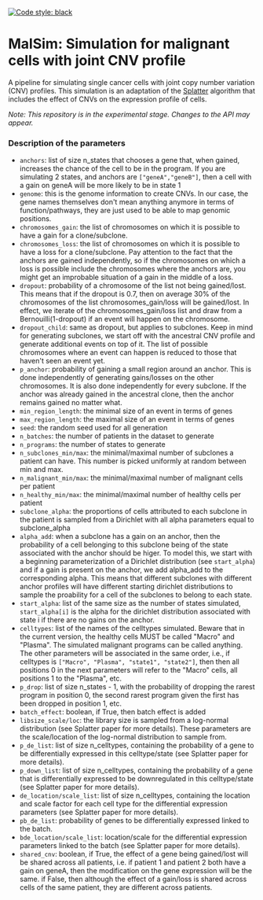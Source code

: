 [![Code style: black](https://img.shields.io/badge/code%20style-black-000000.svg)](https://github.com/psf/black)

# MalSim: Simulation for malignant cells with joint CNV profile 

A pipeline for simulating single cancer cells with joint copy number variation (CNV) profiles. 
This simulation is an adaptation of the [Splatter](https://genomebiology.biomedcentral.com/articles/10.1186/s13059-017-1305-0) algorithm that includes the effect of CNVs on the expression profile of cells. 

_Note: This repository is in the experimental stage. Changes to the API may appear._

### Description of the parameters
- `anchors`: list of size n_states that chooses a gene that, when gained, increases the chance of the cell to be in the program. If you are simulating 2 states, and anchors are `["geneA","geneB"]`, then a cell with a gain on geneA will be more likely to be in state 1
- `genome`: this is the genome information to create CNVs. In our case, the gene names themselves don't mean anything anymore in terms of function/pathways, they are just used to be able to map genomic positions. 
- `chromosomes_gain`: the list of chromosomes on which it is possible to have a gain for a clone/subclone. 
- `chromosomes_loss`: the list of chromosomes on which it is possible to have a loss for a clone/subclone. Pay attention to the fact that the anchors are gained independently, so if the chromosomes on which a loss is possible include the chromosomes where the anchors are, you might get an improbable situation of a gain in the middle of a loss.
- `dropout`: probability of a chromosome of the list not being gained/lost. This means that if the dropout is 0.7, then on average 30% of the chromosomes of the list chromosomes_gain/loss will be gained/lost. In effect, we iterate of the chromosomes_gain/loss list and draw from a Bernouilli(1-dropout) if an event will happen on the chromosome.
- `dropout_child`: same as dropout, but applies to subclones. Keep in mind for generating subclones, we start off with the ancestral CNV profile and generate additional events on top of it. The list of possible chromosomes where an event can happen is reduced to those that haven't seen an event yet. 
- `p_anchor`: probability of gaining a small region around an anchor. This is done independently of generating gains/losses on the other chromosomes. It is also done independently for every subclone. If the anchor was already gained in the ancestral clone, then the anchor remains gained no matter what.
- `min_region_length`: the minimal size of an event in terms of genes
- `max_region_length`: the maximal size of an event in terms of genes
- `seed`: the random seed used for all generation
- `n_batches`: the number of patients in the dataset to generate
- `n_programs`: the number of states to generate 
- `n_subclones_min/max`: the minimal/maximal number of subclones a patient can have. This number is picked uniformly at random between min and max.
- `n_malignant_min/max`: the minimal/maximal number of malignant cells per patient
- `n_healthy_min/max`: the minimal/maximal number of healthy cells per patient
- `subclone_alpha`: the proportions of cells attributed to each subclone in the patient is sampled from a Dirichlet with all alpha parameters equal to subclone_alpha
- `alpha_add`: when a subclone has a gain on an anchor, then the probability of a cell belonging to this subclone being of the state associated with the anchor should be higer. To model this, we start with a beginning parameterization of a Dirichlet distribution (see `start_alpha`) and if a gain is present on the anchor, we add alpha_add to the corresponding alpha. This means that different subclones with different anchor profiles will have different starting dirichlet distributions to sample the proability for a cell of the subclones to belong to each state. 
- `start_alpha`: list of the same size as the number of states simulated, `start_alpha[i]` is the alpha for the dirichlet distribution associated with state i if there are no gains on the anchor. 
- `celltypes`: list of the names of the celltypes simulated. Beware that in the current version, the healthy cells MUST be called "Macro" and "Plasma". The simulated malignant programs can be called anything. The other parameters will be associated in the same order, i.e., if celltypes is `["Macro", "Plasma", "state1", "state2"]`, then then all positions 0 in the next parameters will refer to the "Macro" cells, all positions 1 to the "Plasma", etc.
- `p_drop`: list of size n_states - 1, with the probability of dropping the rarest program in position 0, the second rarest program given the first has been dropped in position 1, etc.
- `batch_effect`: boolean, if True, then batch effect is added
- `libsize_scale/loc`: the library size is sampled from a log-normal distribution (see Splatter paper for more details). These parameters are the scale/location of the log-normal distribution to sample from.
- `p_de_list`: list of size n_celltypes, containing the probability of a gene to be differentially expressed in this celltype/state (see Splatter paper for more details).
- `p_down_list`: list of size n_celltypes, containing the probability of a gene that is differentially expressed to be downregulated in this celltype/state (see Splatter paper for more details).
- `de_location/scale_list`: list of size n_celltypes, containing the location and scale factor for each cell type for the differential expression parameters (see Splatter paper for more details).
- `pb_de_list`: probability of genes to be differentially expressed linked to the batch. 
- `bde_location/scale_list`: location/scale for the differential expression parameters linked to the batch (see Splatter paper for more details).
- `shared_cnv`: boolean, if True, the effect of a gene being gained/lost will be shared across all patients, i.e. if patient 1 and patient 2 both have a gain on geneA, then the modification on the gene expression will be the same. if False, then although the effect of a gain/loss is shared across cells of the same patient, they are different across patients.
